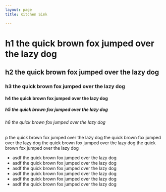 ```yaml
---
layout: page
title: Kitchen Sink

---
```


# h1 the quick brown fox jumped over the lazy dog
## h2 the quick brown fox jumped over the lazy dog
### h3 the quick brown fox jumped over the lazy dog
#### h4 the quick brown fox jumped over the lazy dog
##### h5 the quick brown fox jumped over the lazy dog
###### h6 the quick brown fox jumped over the lazy dog

p  the quick brown fox jumped over the lazy dog the quick brown fox jumped over the lazy dog the quick brown fox jumped over the lazy dog the quick brown fox jumped over the lazy dog

* asdf  the quick brown fox jumped over the lazy dog
* asdf the quick brown fox jumped over the lazy dog
* asdf the quick brown fox jumped over the lazy dog
* asdf the quick brown fox jumped over the lazy dog
* asdf the quick brown fox jumped over the lazy dog
* asdf the quick brown fox jumped over the lazy dog

